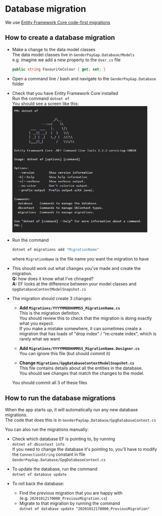 # Database migration

We use [Entity Framework Core code-first migrations](https://docs.microsoft.com/en-us/ef/core/managing-schemas/migrations/?tabs=dotnet-core-cli)

## How to create a database migration

* Make a change to the data model classes  
  The data model classes live in `GenderPayGap.Database/Models`  
  e.g. imagine we add a new property to the `User.cs` file  
  ```csharp
  public string FavouriteColour { get; set; }
  ```

* Open a command line / bash  and navigate to the `GenderPayGap.Database` folder

* Check that you have Entity Framework Core installed  
  Run the command `dotnet ef`  
  You should see a screen like this:  
  <img src="screenshot-of-terminal-running-dotnet-ef.png"
       alt="Screenshot of a terminal running 'dotnet ef'"
       width="445px">

* Run the command  
  ```bash
  dotnet ef migrations add "MigrationName"
  ```
  where `MigrationName` is the file name you want the migration to have

* This should work out what changes you've made and create the migration.  
  **Q:** how does it know what I've chnaged?  
  **A:** EF looks at the difference between your model classes and `GpgDatabaseContextModelSnapshot.cs`  
  
* The migration should create 3 changes:
  * **Add `Migrations/YYYYMMDDHHMMSS_MigrationName.cs`**  
    This is the migration definiton.  
    You should review this to check that the migration is doing exactly what you expect.  
    If you make a mistake somewhere, it can sometimes create a migration that has loads of "drop index" / "re-create index", which is rarely what we want

  * **Add `Migrations/YYYYMMDDHHMMSS_MigrationName.Designer.cs`**  
    You can ignore this file (but should commit it)

  * **Change `Migrations/GpgDatabaseContextModelSnapshot.cs`**  
    This file contains details about all the entities in the database.  
    You should see changes that match the changes to the model.

  You should commit all 3 of these files

## How to run the database migrations

When the app starts up, it will automatically run any new database migrations.  
The code that does this is in `GenderPayGap.Database/GpgDatabaseContext.cs`

You can also run the migrations manually:

* Check which database EF is pointing to, by running  
  `dotnet ef dbcontext info`  
  If you need to change the database it's pointing to, you'll have to
  modify the `ConnectionString` constant in file
 `GenderPayGap.Database/GpgDatabaseContext.cs`

* To update the database, run the command  
  `dotnet ef database update`

* To roll back the database:
  * Find the previous migration that you are happy with  
    (e.g. `20201012170000_PreviousMigration.cs`)
  * Migrate to that migration by running the command  
    `dotnet ef database update "20201012170000_PreviousMigration"`